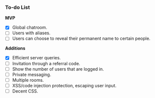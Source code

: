### To-do List

**MVP**

- [X] Global chatroom.
- [ ] Users with aliases.
- [ ] Users can choose to reveal their permanent name to certain people.

**Additions**

- [X] Efficient server queries.
- [ ] Invitation through a referral code.
- [ ] Show the number of users that are logged in.
- [ ] Private messaging.
- [ ] Multiple rooms.
- [ ] XSS/code injection protection, escaping user input.
- [ ] Decent CSS.
